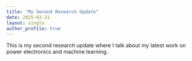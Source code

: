 ```yaml
---
title: "My Second Research Update"
date: 2025-03-31
layout: single
author_profile: true
---
```

This is my second research update where I talk about my latest work on power electronics and machine learning.

